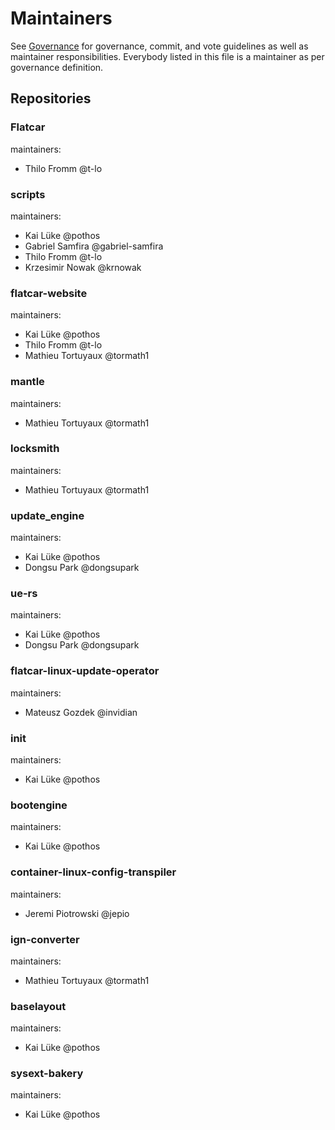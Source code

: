 # Maintainers

See [Governance](https://github.com/flatcar/Flatcar/blob/main/governance.md) for governance, commit, and vote guidelines as well as maintainer responsibilities. Everybody listed in this file is a maintainer as per governance definition.


## Repositories

### Flatcar 
maintainers:
* Thilo Fromm @t-lo

### scripts
maintainers:
* Kai Lüke @pothos
* Gabriel Samfira @gabriel-samfira
* Thilo Fromm @t-lo
* Krzesimir Nowak @krnowak

### flatcar-website
maintainers:
* Kai Lüke @pothos
* Thilo Fromm @t-lo
* Mathieu Tortuyaux @tormath1

### mantle
maintainers:
* Mathieu Tortuyaux @tormath1

### locksmith
maintainers:
* Mathieu Tortuyaux @tormath1

### update_engine
maintainers:
* Kai Lüke @pothos
* Dongsu Park @dongsupark

### ue-rs
maintainers:
* Kai Lüke @pothos
* Dongsu Park @dongsupark

### flatcar-linux-update-operator
maintainers:
* Mateusz Gozdek @invidian

### init
maintainers:
* Kai Lüke @pothos

### bootengine
maintainers:
* Kai Lüke @pothos

### container-linux-config-transpiler
maintainers:
* Jeremi Piotrowski @jepio

### ign-converter
maintainers:
* Mathieu Tortuyaux @tormath1

### baselayout
maintainers:
* Kai Lüke @pothos

### sysext-bakery
maintainers:
* Kai Lüke @pothos
